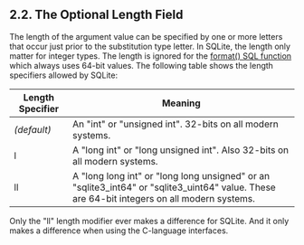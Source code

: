 ## 2\.2\. The Optional Length Field


The length of the argument value can be specified by one or more letters
that occur just prior to the substitution type letter. In SQLite, the
length only matter for integer types. The length is ignored for the
[format() SQL function](lang_corefunc.html#format) which always uses 64\-bit values. The following
table shows the length specifiers allowed by SQLite:






| Length Specifier | Meaning |
| --- | --- |
| *(default)* | An "int" or "unsigned int". 32\-bits on all modern systems. |
| l | A "long int" or "long unsigned int". Also 32\-bits on all modern systems. |
| ll | A "long long int" or "long long unsigned" or an "sqlite3\_int64" or  "sqlite3\_uint64" value. These are 64\-bit integers on all modern systems. |



Only the "ll" length modifier ever makes a difference for SQLite. And
it only makes a difference when using the C\-language interfaces.



